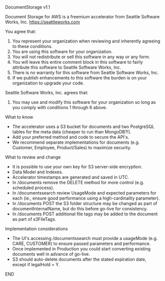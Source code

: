 DocumentStorage v1.1

Document Storage for AWS is a freemium accelerator from Seattle Software Works, Inc.
https://seattleworks.com 

You agree that:
  1. You represent your organization when reviewing and inherently agreeing to these conditions.
  2. You are using this software for your organization.
  3. You will not redistribute or sell this software in any way or any form.
  4. You will leave this entire comment block in this software to fairly attribute this software to Seattle Software Works, Inc.
  5. There is no warranty for this software from Seattle Software Works, Inc.
  6. If we publish enhancements to this software the burden is on your organization to upgrade your code.

Seattle Software Works, Inc. agrees that:
  1. You may use and modify this software for your organization so long as you comply with conditions 1 through 6 above.



What to know
- The accelerator uses a S3 bucket for documents and two PostgreSQL tables for the meta data (cheaper to run than MongoDB?!).
- Add your preferred method and code to secure the API's.
- We recommend separate implementations for documents (e.g. Customer, Employee, Product/Sales) to maximize security.

What to review and change
- It is possible to use your own key for S3 server-side encryption.
- Data Model and Indexes.
- Accelerator timestamps are generated and saved in UTC.
- In /documents remove the DELETE method for more control (e.g. scheduled process).
- In /documentssearch review UsageMode and expected parameters for each (ie., ensure good performance using a high-cardinality parameter).
- In /documents POST the S3 folder structure may be changed as part of documentInternalName, but do this before go-live for consistency.
- In /documents POST additional file tags may be added to the document as part of s3FileTags.

Implementation considerations
- The UI's accessing /documentssearch must provide a usageMode (e.g. CARE, CUSTOMER) to ensure passed parameters and performance.
- Once implemented in Production you could start converting existing documents well in advance of go-live.
- S3 should auto-delete documents after the stated expiration date, except if legalHold = Y.

END
